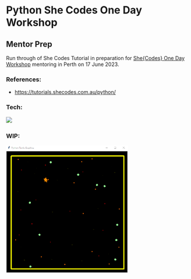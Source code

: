 # Python She Codes One Day Workshop

## Mentor Prep

Run through of She Codes Tutorial in preparation for [She{Codes} One Day Workshop](https://events.humanitix.com/she-codes-perth-free-1-day-coding-workshop-for-women-june-2023) mentoring in Perth on 17 June 2023.

### References:

- https://tutorials.shecodes.com.au/python/

### Tech:

<img src="https://skillicons.dev/icons?i=py,vscode" height="40"/>

### WIP:

<img src="assets\wip-image.png" height="350" />
